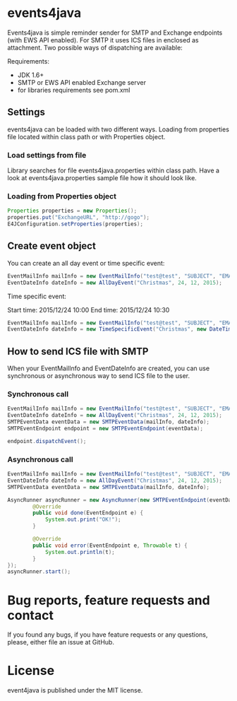 # events4java
Events4java is simple reminder sender for SMTP and Exchange endpoints (with EWS API enabled). For SMTP it uses ICS files in enclosed as attachment. Two possible ways of dispatching are available:

Requirements:
- JDK 1.6+
- SMTP or EWS API enabled Exchange server
- for libraries requirements see pom.xml

## Settings

events4java can be loaded with two different ways. Loading from properties file located within class path or with
Properties object.

### Load settings from file

Library searches for file events4java.properties within class path. Have a look at events4java.properties sample file how
it should look like.

### Loading from Properties object

```java
Properties properties = new Properties();
properties.put("ExchangeURL", "http://gogo");
E4JConfiguration.setProperties(properties);
```
## Create event object

You can create an all day event or time specific event:

```java
EventMailInfo mailInfo = new EventMailInfo("test@test", "SUBJECT", "EMAILBODY", "FILENAME.ics");
EventDateInfo dateInfo = new AllDayEvent("Christmas", 24, 12, 2015);
```

Time specific event:

Start time: 2015/12/24 10:00
End time: 2015/12/24 10:30

```java
EventMailInfo mailInfo = new EventMailInfo("test@test", "SUBJECT", "EMAILBODY", "FILENAME.ics");
EventDateInfo dateInfo = new TimeSpecificEvent("Christmas", new DateTime(2015, 12, 24, 10, 0), new DateTime(2015, 12, 24, 10, 30));
```

## How to send ICS file with SMTP

When your EventMailInfo and EventDateInfo are created, you can use synchronous or asynchronous way to send ICS file to the user.

### Synchronous call

```java
EventMailInfo mailInfo = new EventMailInfo("test@test", "SUBJECT", "EMAILBODY", "FILENAME.ics");
EventDateInfo dateInfo = new AllDayEvent("Christmas", 24, 12, 2015);
SMTPEventData eventData = new SMTPEventData(mailInfo, dateInfo);
SMTPEventEndpoint endpoint = new SMTPEventEndpoint(eventData);

endpoint.dispatchEvent();
```
### Asynchronous call

```java        
EventMailInfo mailInfo = new EventMailInfo("test@test", "SUBJECT", "EMAILBODY", "FILENAME.ics");
EventDateInfo dateInfo = new AllDayEvent("Christmas", 24, 12, 2015);
SMTPEventData eventData = new SMTPEventData(mailInfo, dateInfo);

AsyncRunner asyncRunner = new AsyncRunner(new SMTPEventEndpoint(eventData), new AsyncHandler() {
        @Override
        public void done(EventEndpoint e) {
            System.out.print("OK!");
        }

        @Override
        public void error(EventEndpoint e, Throwable t) {
            System.out.println(t);
        }
});
asyncRunner.start();
```

# Bug reports, feature requests and contact

If you found any bugs, if you have feature requests or any questions, please, either file an issue at GitHub.

# License

event4java is published under the MIT license.


